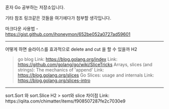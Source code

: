 혼자 Go 공부하는 저장소입니다.

기타 참조 링크같은 것들을 여기에다가 첨부할 생각입니다.

마크다운 사용법 - https://gist.github.com/ihoneymon/652be052a0727ad59601
<hr/>

어떻게 하면 슬라이스를 효과적으로 delete and cut 을 할 수 있을까 H2
> go blog Link: https://blog.golang.org/index
> Link: https://github.com/golang/go/wiki/SliceTricks
> Arrays, slices (and strings): The mechanics of 'append' Link: https://blog.golang.org/slices
> Go Slices: usage and internals Link: https://blog.golang.org/slices-intro

<hr/>
sort.Sort 와 sort.Slice H2
> sort와 slice 차이점 Link: https://qiita.com/chimatter/items/f908507287fe2c7030e9
